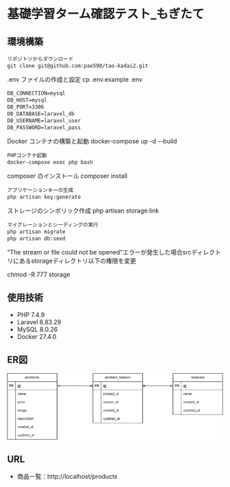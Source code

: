 # 基礎学習ターム確認テスト\_もぎたて

## 環境構築

```
リポジトリからダウンロード
git clone git@github.com:pao590/tao-kadai2.git

```

.env ファイルの作成と設定
cp .env.example .env

```
DB_CONNECTION=mysql
DB_HOST=mysql
DB_PORT=3306
DB_DATABASE=laravel_db
DB_USERNAME=laravel_user
DB_PASSWORD=laravel_pass
```

Docker コンテナの構築と起動
docker-compose up -d --build

```
PHPコンテナ起動
docker-compose exec php bash
```

composer のインストール
composer install

```
アプリケーションキーの生成
php artisan key:generate

```

ストレージのシンボリック作成
php artisan storage:link

```
マイグレーションとシーディングの実行
php artisan migrate
php artisan db:seed

```
"The stream or file could not be opened"エラーが発生した場合srcディレクトリにあるstorageディレクトリ以下の権限を変更

chmod -R 777 storage


## 使用技術
- PHP 7.4.9
- Laravel 8.83.29
- MySQL 8.0.26
- Docker 27.4.0

## ER図
![ER図](ER.drawio.png)

## URL
- 商品一覧：http://localhost/products
```
